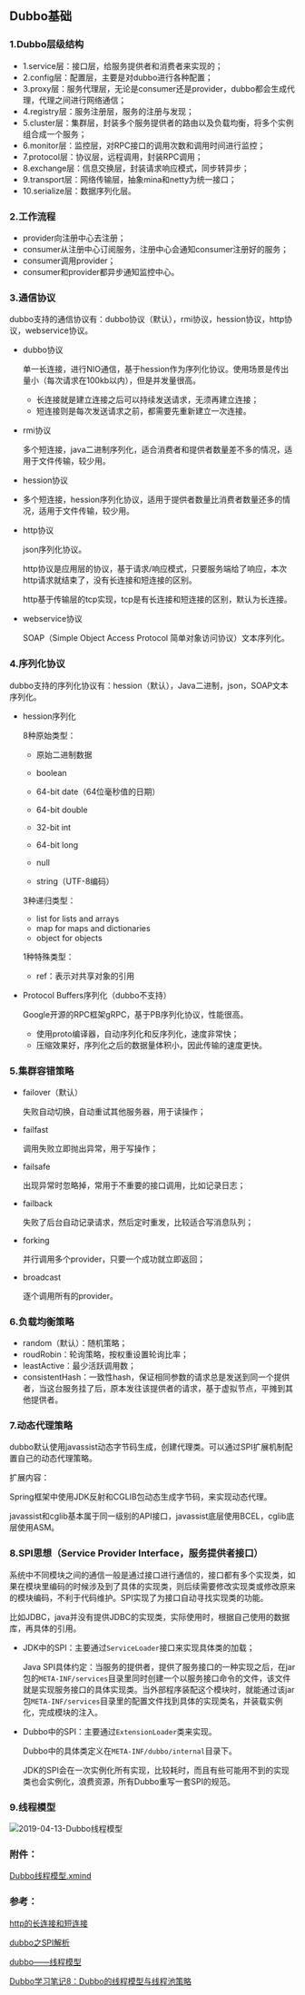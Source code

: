 ## Dubbo基础

### 1.Dubbo层级结构

- 1.service层：接口层，给服务提供者和消费者来实现的；
- 2.config层：配置层，主要是对dubbo进行各种配置；
- 3.proxy层：服务代理层，无论是consumer还是provider，dubbo都会生成代理，代理之间进行网络通信；
- 4.registry层：服务注册层，服务的注册与发现；
- 5.cluster层：集群层，封装多个服务提供者的路由以及负载均衡，将多个实例组合成一个服务；
- 6.monitor层：监控层，对RPC接口的调用次数和调用时间进行监控；
- 7.protocol层：协议层，远程调用，封装RPC调用；
- 8.exchange层：信息交换层，封装请求响应模式，同步转异步；
- 9.transport层：网络传输层，抽象mina和netty为统一接口；
- 10.serialize层：数据序列化层。

### 2.工作流程

- provider向注册中心去注册；
- consumer从注册中心订阅服务，注册中心会通知consumer注册好的服务；
- consumer调用provider；
- consumer和provider都异步通知监控中心。

### 3.通信协议

dubbo支持的通信协议有：dubbo协议（默认），rmi协议，hession协议，http协议，webservice协议。

- dubbo协议

  单一长连接，进行NIO通信，基于hession作为序列化协议。使用场景是传出量小（每次请求在100kb以内），但是并发量很高。

  - 长连接就是建立连接之后可以持续发送请求，无须再建立连接；
  - 短连接则是每次发送请求之前，都需要先重新建立一次连接。

- rmi协议

  多个短连接，java二进制序列化，适合消费者和提供者数量差不多的情况，适用于文件传输，较少用。

- hession协议

- 多个短连接，hession序列化协议，适用于提供者数量比消费者数量还多的情况，适用于文件传输，较少用。

- http协议

  json序列化协议。

  http协议是应用层的协议，基于请求/响应模式，只要服务端给了响应，本次http请求就结束了，没有长连接和短连接的区别。

  http基于传输层的tcp实现，tcp是有长连接和短连接的区别，默认为长连接。

- webservice协议

  SOAP（Simple Object Access Protocol 简单对象访问协议）文本序列化。

### 4.序列化协议

dubbo支持的序列化协议有：hession（默认），Java二进制，json，SOAP文本序列化。

- hession序列化

  8种原始类型：

  - 原始二进制数据

  - boolean
  - 64-bit date（64位毫秒值的日期）
  - 64-bit double
  - 32-bit int
  - 64-bit long
  - null
  - string（UTF-8编码）

  3种递归类型：

  - list for lists and arrays
  - map for maps and dictionaries
  - object for objects

  1种特殊类型：

  - ref：表示对共享对象的引用

- Protocol Buffers序列化（dubbo不支持）

  Google开源的RPC框架gRPC，基于PB序列化协议，性能很高。

  - 使用proto编译器，自动序列化和反序列化，速度非常快；
  - 压缩效果好，序列化之后的数据量体积小，因此传输的速度更快。

### 5.集群容错策略

- failover（默认）

  失败自动切换，自动重试其他服务器，用于读操作；

- failfast

  调用失败立即抛出异常，用于写操作；

- failsafe

  出现异常时忽略掉，常用于不重要的接口调用，比如记录日志；

- failback

  失败了后台自动记录请求，然后定时重发，比较适合写消息队列；

- forking

  并行调用多个provider，只要一个成功就立即返回；

- broadcast

  逐个调用所有的provider。

### 6.负载均衡策略

- random（默认）：随机策略；
- roudRobin：轮询策略，按权重设置轮询比率；
- leastActive：最少活跃调用数；
- consistentHash：一致性hash，保证相同参数的请求总是发送到同一个提供者，当这台服务挂了后，原本发往该提供者的请求，基于虚拟节点，平摊到其他提供者。

### 7.动态代理策略

dubbo默认使用javassist动态字节码生成，创建代理类。可以通过SPI扩展机制配置自己的动态代理策略。

扩展内容：

Spring框架中使用JDK反射和CGLIB包动态生成字节码，来实现动态代理。

javassist和cglib基本属于同一级别的API接口，javassist底层使用BCEL，cglib底层使用ASM。

### 8.SPI思想（Service Provider Interface，服务提供者接口）

系统中不同模块之间的通信一般是通过接口进行通信的，接口都有多个实现类，如果在模块里编码的时候涉及到了具体的实现类，则后续需要修改实现类或修改原来的模块编码，不利于代码维护。SPI实现了为接口自动寻找实现类的功能。

比如JDBC，java并没有提供JDBC的实现类，实际使用时，根据自己使用的数据库，再具体的引用。

- JDK中的SPI：主要通过`ServiceLoader`接口来实现具体类的加载；

  Java SPI具体约定：当服务的提供者，提供了服务接口的一种实现之后，在jar包的`META-INF/services`目录里同时创建一个以服务接口命令的文件，该文件就是实现服务接口的具体实现类。当外部程序装配这个模块时，就能通过该jar包`META-INF/services`目录里的配置文件找到具体的实现类名，并装载实例化，完成模块的注入。

- Dubbo中的SPI：主要通过`ExtensionLoader`类来实现。

  Dubbo中的具体类定义在`META-INF/dubbo/internal`目录下。

  JDK的SPI会在一次实例化所有实现，比较耗时，而且有些可能用不到的实现类也会实例化，浪费资源，所有Dubbo重写一套SPI的规范。

### 9.线程模型

![2019-04-13-Dubbo线程模型]({{site.url}}/images/2019-04-13-Dubbo线程模型.png)

### 附件：

[Dubbo线程模型.xmind](https://github.com/foolish1024/foolish1024.github.io/blob/master/attachments/2019-04-13-Dubbo%E7%BA%BF%E7%A8%8B%E6%A8%A1%E5%9E%8B.xmind)

### 参考：

[http的长连接和短连接](https://www.jianshu.com/p/3fc3646fad80)

[dubbo之SPI解析](https://blog.csdn.net/qiangcai/article/details/77750541)

[dubbo——线程模型](<https://blog.csdn.net/wanbf123/article/details/80768029>)

[Dubbo学习笔记8：Dubbo的线程模型与线程池策略](https://www.cnblogs.com/xhj123/p/9095278.html)